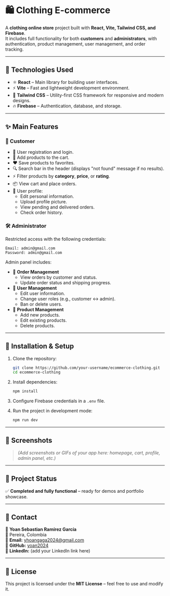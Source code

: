 # 🛍️ Clothing E-commerce

A **clothing online store** project built with **React, Vite, Tailwind CSS, and Firebase**.  
It includes full functionality for both **customers** and **administrators**, with authentication, product management, user management, and order tracking.

---

## 🚀 Technologies Used

- ⚛️ **React** – Main library for building user interfaces.  
- ⚡ **Vite** – Fast and lightweight development environment.  
- 🎨 **Tailwind CSS** – Utility-first CSS framework for responsive and modern designs.  
- 🔥 **Firebase** – Authentication, database, and storage.  

---

## ✨ Main Features

### 👤 Customer
- 🔑 User registration and login.  
- 🛒 Add products to the cart.  
- ❤️ Save products to favorites.  
- 🔍 Search bar in the header (displays "not found" message if no results).  
- ⚡ Filter products by **category**, **price**, or **rating**.  
- 📦 View cart and place orders.  
- 👤 User profile:  
  - Edit personal information.  
  - Upload profile picture.  
  - View pending and delivered orders.  
  - Check order history.  

### 🛠️ Administrator
Restricted access with the following credentials:  
```
Email: admin@gmail.com  
Password: admin@gmail.com  
```

Admin panel includes:  
- 📑 **Order Management**  
  - View orders by customer and status.  
  - Update order status and shipping progress.  
- 👥 **User Management**  
  - Edit user information.  
  - Change user roles (e.g., customer ↔ admin).  
  - Ban or delete users.  
- 👗 **Product Management**  
  - Add new products.  
  - Edit existing products.  
  - Delete products.  

---

## 📂 Installation & Setup

1. Clone the repository:  
   ```bash
   git clone https://github.com/your-username/ecommerce-clothing.git
   cd ecommerce-clothing
   ```

2. Install dependencies:  
   ```bash
   npm install
   ```

3. Configure Firebase credentials in a `.env` file.  

4. Run the project in development mode:  
   ```bash
   npm run dev
   ```

---

## 📸 Screenshots

> *(Add screenshots or GIFs of your app here: homepage, cart, profile, admin panel, etc.)*

---

## 📌 Project Status

✅ **Completed and fully functional** – ready for demos and portfolio showcase.  

---

## 📧 Contact

👤 **Yoan Sebastian Ramírez García**  
📍 Pereira, Colombia  
📩 **Email:** yhoangaga2024@gmail.com  
🔗 **GitHub:** [yoan2024](https://github.com/yoan2024)  
💼 **LinkedIn:** (add your LinkedIn link here)  

---

## 📝 License

This project is licensed under the **MIT License** – feel free to use and modify it.  
